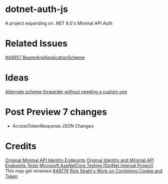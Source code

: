 # dotnet-auth-js
A project expanding on .NET 8.0's Minimal API Auth

# Related Issues
[#49957 BearerAndApplicationScheme](https://github.com/dotnet/aspnetcore/issues/49957)

# Ideas

[Alternate scheme forwarder without needing a custom one](https://github.com/dotnet/aspnetcore/blob/main/src/Security/samples/PathSchemeSelection/Startup.cs)

# Post Preview 7 changes
- AccessTokenResponse JSON Changes

# Credits

[Original Minimal API Identity Endpoints](https://github.com/dotnet/aspnetcore/blob/main/src/Identity/Core/src/IdentityApiEndpointRouteBuilderExtensions.cs)
[Original Identity and Minimal API Endpoints Tests](https://github.com/dotnet/aspnetcore/tree/main/src/Identity/test/Identity.FunctionalTests)
[Microsoft.AspNetCore.Testing (DotNet Internal Project)](https://github.com/dotnet/aspnetcore/tree/main/src/Testing/src)
This may get renamed [#49776](https://github.com/dotnet/aspnetcore/issues/49776)
[Rick Strahl's Work on Combining Cookie and Token](https://weblog.west-wind.com/posts/2022/Mar/29/Combining-Bearer-Token-and-Cookie-Auth-in-ASPNET)


